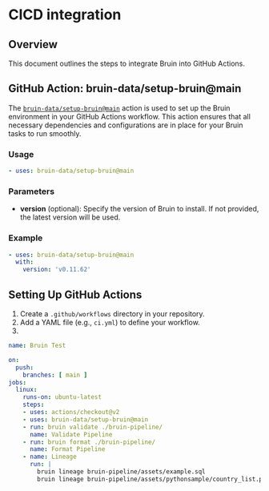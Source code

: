 # CICD integration

## Overview
This document outlines the steps to integrate Bruin into GitHub Actions.

## GitHub Action: bruin-data/setup-bruin@main

The [`bruin-data/setup-bruin@main`](https://github.com/marketplace/actions/bruin-setup) action is used to set up the Bruin environment in your GitHub Actions workflow. This action ensures that all necessary dependencies and configurations are in place for your Bruin tasks to run smoothly.

### Usage
```yaml
- uses: bruin-data/setup-bruin@main
```

### Parameters
- **version** (optional): Specify the version of Bruin to install. If not provided, the latest version will be used.

### Example
```yaml
- uses: bruin-data/setup-bruin@main
  with:
    version: 'v0.11.62'
```

## Setting Up GitHub Actions
1. Create a `.github/workflows` directory in your repository.
2. Add a YAML file (e.g., `ci.yml`) to define your workflow.
3. 

```yaml
name: Bruin Test

on:
  push:
    branches: [ main ]
jobs:
  linux:
    runs-on: ubuntu-latest
    steps:
    - uses: actions/checkout@v2
    - uses: bruin-data/setup-bruin@main
    - run: bruin validate ./bruin-pipeline/
      name: Validate Pipeline
    - run: bruin format ./bruin-pipeline/
      name: Format Pipeline
    - name: Lineage
      run: |
        bruin lineage bruin-pipeline/assets/example.sql
        bruin lineage bruin-pipeline/assets/pythonsample/country_list.py
```

